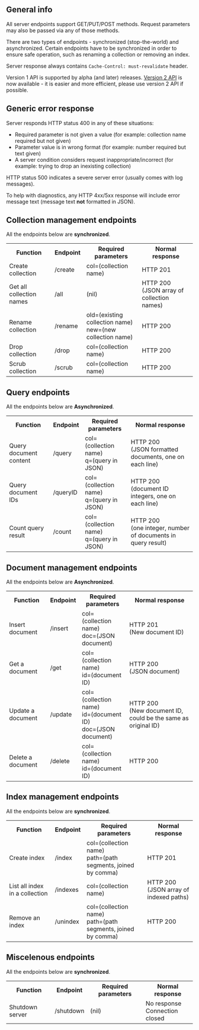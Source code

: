 ## General info

All server endpoints support GET/PUT/POST methods. Request parameters may also be passed via any of those methods.

There are two types of endpoints - synchronized (stop-the-world) and asynchronized. Certain endpoints have to be synchronized in order to ensure safe operation, such as renaming a collection or removing an index.

Server response always contains `Cache-Control: must-revalidate` header.

Version 1 API is supported by alpha (and later) releases. [Version 2 API][] is now available - it is easier and more efficient, please use version 2 API if possible.

## Generic error response

Server responds HTTP status 400 in any of these situations:

- Required parameter is not given a value (for example: collection name required but not given)
- Parameter value is in wrong format (for example: number required but text given)
- A server condition considers request inappropriate/incorrect (for example: trying to drop an inexisting collection)

HTTP status 500 indicates a severe server error (usually comes with log messages).

To help with diagnostics, any HTTP 4xx/5xx response will include error message text (message text __not__ formatted in JSON).

## Collection management endpoints

All the endpoints below are __synchronized__.

<table>
  <tr>
    <th>Function</th>
    <th>Endpoint</th>
    <th>Required parameters</th>
    <th>Normal response</th>
  </tr>
  <tr>
    <td>Create collection</td>
    <td>/create</td>
    <td>col=(collection name)</td>
    <td>HTTP 201</td>
  </tr>
  <tr>
    <td>Get all collection names</td>
    <td>/all</td>
    <td>(nil)</td>
    <td>HTTP 200<br/>(JSON array of collection names)</td>
  </tr>
  <tr>
    <td>Rename collection</td>
    <td>/rename</td>
    <td>old=(existing collection name)<br/>new=(new collection name)</td>
    <td>HTTP 200</td>
  </tr>
  <tr>
    <td>Drop collection</td>
    <td>/drop</td>
    <td>col=(collection name)</td>
    <td>HTTP 200</td>
  </tr>
  <tr>
    <td>Scrub collection</td>
    <td>/scrub</td>
    <td>col=(collection name)</td>
    <td>HTTP 200</td>
  </tr>
</table>

## Query endpoints

All the endpoints below are __Asynchronized__.

<table>
  <tr>
    <th>Function</th>
    <th>Endpoint</th>
    <th>Required parameters</th>
    <th>Normal response</th>
  </tr>
  <tr>
    <td>Query document content</td>
    <td>/query</td>
    <td>col=(collection name)<br/>q=(query in JSON)</td>
    <td>HTTP 200<br/>(JSON formatted documents, one on each line)</td>
  </tr>
  <tr>
    <td>Query document IDs</td>
    <td>/queryID</td>
    <td>col=(collection name)<br/>q=(query in JSON)</td>
    <td>HTTP 200<br/>(document ID integers, one on each line)</td>
  </tr>
  <tr>
    <td>Count query result</td>
    <td>/count</td>
    <td>col=(collection name)<br/>q=(query in JSON)</td>
    <td>HTTP 200<br/>(one integer, number of documents in query result)</td>
  </tr>
</table>

## Document management endpoints

All the endpoints below are __Asynchronized__.

<table>
  <tr>
    <th>Function</th>
    <th>Endpoint</th>
    <th>Required parameters</th>
    <th>Normal response</th>
  </tr>
  <tr>
    <td>Insert document</td>
    <td>/insert</td>
    <td>col=(collection name)<br/>doc=(JSON document)</td>
    <td>HTTP 201<br/>(New document ID)</td>
  </tr>
  <tr>
    <td>Get a document</td>
    <td>/get</td>
    <td>col=(collection name)<br/>id=(document ID)</td>
    <td>HTTP 200<br/>(JSON document)</td>
  </tr>
  <tr>
    <td>Update a document</td>
    <td>/update</td>
    <td>col=(collection name)<br/>id=(document ID)<br/>doc=(JSON document)</td>
    <td>HTTP 200<br/>(New document ID, could be the same as original ID)</td>
  </tr>
  <tr>
    <td>Delete a document</td>
    <td>/delete</td>
    <td>col=(collection name)<br/>id=(document ID)</td>
    <td>HTTP 200</td>
  </tr>
</table>

## Index management endpoints

All the endpoints below are __synchronized__.

<table>
  <tr>
    <th>Function</th>
    <th>Endpoint</th>
    <th>Required parameters</th>
    <th>Normal response</th>
  </tr>
  <tr>
    <td>Create index</td>
    <td>/index</td>
    <td>col=(collection name)<br/>path=(path segments, joined by comma)</td>
    <td>HTTP 201</td>
  </tr>
  <tr>
    <td>List all index in a collection</td>
    <td>/indexes</td>
    <td>col=(collection name)</td>
    <td>HTTP 200<br/>(JSON array of indexed paths)</td>
  </tr>
  <tr>
    <td>Remove an index</td>
    <td>/unindex</td>
    <td>col=(collection name)<br/>path=(path segments, joined by comma)</td>
    <td>HTTP 200<br/></td>
  </tr>
</table>

## Miscelenous endpoints

All the endpoints below are __synchronized__.

<table>
  <tr>
    <th>Function</th>
    <th>Endpoint</th>
    <th>Required parameters</th>
    <th>Normal response</th>
  </tr>
  <tr>
    <td>Shutdown server</td>
    <td>/shutdown</td>
    <td>(nil)</td>
    <td>No response<br/>Connection closed</td>
  </tr>
</table>

[Version 2 API]: https://github.com/HouzuoGuo/tiedot/wiki/HTTP-API-V2-Reference